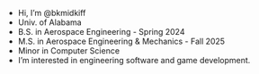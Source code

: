 - Hi, I’m @bkmidkiff
- Univ. of Alabama
- B.S. in Aerospace Engineering - Spring 2024
- M.S. in Aerospace Engineering & Mechanics - Fall 2025
- Minor in Computer Science
- I’m interested in engineering software and game development.

<!---
bkmidkiff/bkmidkiff is a ✨ special ✨ repository because its `README.md` (this file) appears on your GitHub profile.
You can click the Preview link to take a look at your changes.
--->
